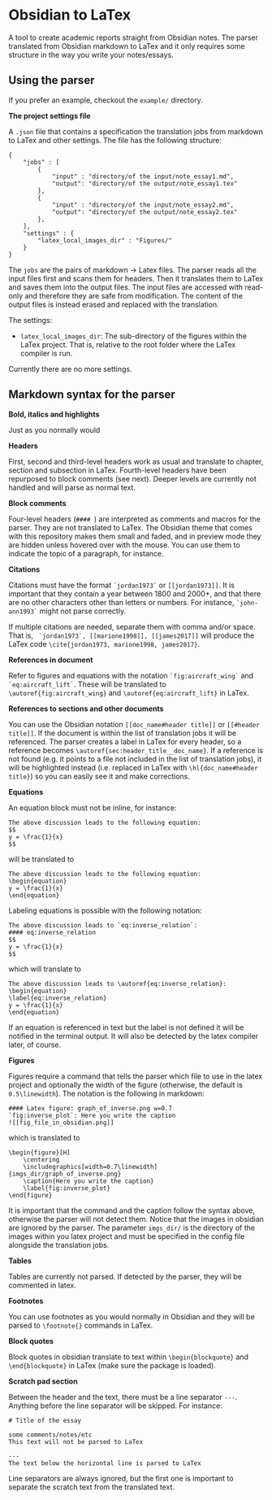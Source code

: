 # Obsidian to LaTex

A tool to create academic reports straight from Obsidian notes. The parser translated from Obsidian markdown to LaTex and it only requires some structure in the way you write your notes/essays.

## Using the parser
If you prefer an example, checkout the `example/` directory.
 
**The project settings file**

A `.json` file that contains a specification the translation jobs from markdown to LaTex and other settings. The file has the following structure:
```
{
    "jobs" : [
        {
            "input" : "directory/of the input/note_essay1.md",
            "output": "directory/of the output/note_essay1.tex"
        },
        {
            "input" : "directory/of the input/note_essay2.md",
            "output": "directory/of the output/note_essay2.tex"
        },
    ],
    "settings" : {
        "latex_local_images_dir" : "Figures/"
    }
}
```
The `jobs` are the pairs of markdown -> Latex files. The parser reads all the input files first and scans them for headers. Then it translates them to LaTex and saves them into the output files. The input files are accessed with read-only and therefore they are safe from modification. The content of the output files is instead erased and replaced with the translation.

The settings:
- `latex_local_images_dir`: The sub-directory of the figures within the LaTex project. That is, relative to the root folder where the LaTex compiler is run.

Currently there are no more settings.

## Markdown syntax for the parser
**Bold, italics and highlights**

Just as you normally would

**Headers**

First, second and third-level headers work as usual and translate to chapter, section and subsection in LaTex. Fourth-level headers have been repurposed to block comments (see next). Deeper levels are currently not handled and will parse as normal text.

**Block comments**

Four-level headers (`#### `) are interpreted as comments and macros for the parser. They are not translated to LaTex. The Obsidian theme that comes with this repository makes them small and faded, and in preview mode they are hidden unless hovered over with the mouse. You can use them to indicate the topic of a paragraph, for instance.

**Citations**

Citations must have the format `` `jordan1973` `` or `[[jordan1973]]`. It is important that they contain a year between 1800 and 2000+, and that there are no other characters other than letters or numbers. For instance, `` `john-ann1993` `` might not parse correctly.

If multiple citations are needed, separate them with comma and/or space. That is, `` `jordan1973`, [[marione1998]], [[james2017]]`` will produce the LaTex code `\cite{jordan1973, marione1998, james2017}`.

**References in document**

Refer to figures and equations with the notation `` `fig:aircraft_wing` `` and `` `eq:aircraft_lift` ``. These will be translated to `\autoref{fig:aircraft_wing}` and `\autoref{eq:aircraft_lift}` in LaTex.

**References to sections and other documents**

You can use the Obsidian notation `[[doc_name#header title]]` or `[[#header title]]`. If the document is within the list of translation jobs it will be referenced. The parser creates a label in LaTex for every header, so a reference becomes `\autoref{sec:header_title__doc_name}`. If a reference is not found (e.g. it points to a file not included in the list of translation jobs), it will be highlighted instead (i.e. replaced in LaTex with `\hl{doc_name#header title}`) so you can easily see it and make corrections.

**Equations**

An equation block must not be inline, for instance:
```
The above discussion leads to the following equation:
$$
y = \frac{1}{x}
$$
```
will be translated to
```
The above discussion leads to the following equation:
\begin{equation}
y = \frac{1}{x}
\end{equation}
```
Labeling equations is possible with the following notation:
```
The above discussion leads to `eq:inverse_relation`:
#### eq:inverse_relation
$$
y = \frac{1}{x}
$$
```
which will translate to 
```
The above discussion leads to \autoref{eq:inverse_relation}:
\begin{equation}
\label{eq:inverse_relation}
y = \frac{1}{x}
\end{equation}
```
If an equation is referenced in text but the label is not defined it will be notified in the terminal output. It will also be detected by the latex compiler later, of course.

**Figures**

Figures require a command that tells the parser which file to use in the latex project and optionally the width of the figure (otherwise, the default is `0.5\linewidth`). The notation is the following in markdown:
```
#### Latex figure: graph_of_inverse.png w=0.7
`fig:inverse_plot`: Here you write the caption
![[fig_file_in_obsidian.png]]
```
which is translated to 
```
\begin{figure}[H]
	\centering
	\includegraphics[width=0.7\linewidth]{imgs_dir/graph_of_inverse.png}
	\caption{Here you write the caption}
	\label{fig:inverse_plot}
\end{figure}
```
It is important that the command and the caption follow the syntax above, otherwise the parser will not detect them. Notice that the images in obsidian are ignored by the parser. The parameter `imgs_dir/` is the directory of the images within you latex project and must be specified in the config file alongside the translation jobs.

**Tables**

Tables are currently not parsed. If detected by the parser, they will be commented in latex.

**Footnotes**

You can use footnotes as you would normally in Obsidian and they will be parsed to `\footnote{}` commands in LaTex.

**Block quotes**

Block quotes in obsidian translate to text within `\begin{blockquote}` and `\end{blockquote}` in LaTex (make sure the package is loaded).

**Scratch pad section**

Between the header and the text, there must be a line separator `---`. Anything before the line separator will be skipped. For instance:
```
# Title of the essay

some comments/notes/etc
This text will not be parsed to LaTex

---
The text below the horizontal line is parsed to LaTex 
```
Line separators are always ignored, but the first one is important to separate the scratch text from the translated text.